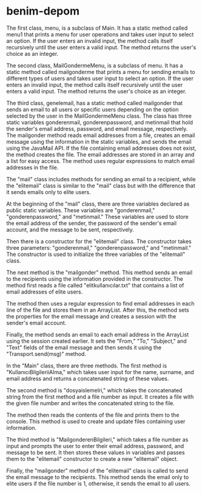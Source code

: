 # benim-depom

The first class, menu, is a subclass of Main. It has a static method called menu1 that prints a menu for user operations and takes user input to select an option. If the user enters an invalid input, the method calls itself recursively until the user enters a valid input. The method returns the user's choice as an integer.

The second class, MailGondermeMenu, is a subclass of menu. It has a static method called mailgonderme that prints a menu for sending emails to different types of users and takes user input to select an option. If the user enters an invalid input, the method calls itself recursively until the user enters a valid input. The method returns the user's choice as an integer.

The third class, genelemail, has a static method called mailgonder that sends an email to all users or specific users depending on the option selected by the user in the MailGondermeMenu class. The class has three static variables gonderenmail, gonderenpassword, and metinmail that hold the sender's email address, password, and email message, respectively. The mailgonder method reads email addresses from a file, creates an email message using the information in the static variables, and sends the email using the JavaMail API. If the file containing email addresses does not exist, the method creates the file. The email addresses are stored in an array and a list for easy access. The method uses regular expressions to match email addresses in the file.

The "mail" class includes methods for sending an email to a recipient, while the "elitemail" class is similar to the "mail" class but with the difference that it sends emails only to elite users.

At the beginning of the "mail" class, there are three variables declared as public static variables. These variables are "gonderenmail," "gonderenpassword," and "metinmail." These variables are used to store the email address of the sender, the password of the sender's email account, and the message to be sent, respectively.

Then there is a constructor for the "elitemail" class. The constructor takes three parameters: "gonderenmail," "gonderenpassword," and "metinmail." The constructor is used to initialize the three variables of the "elitemail" class.

The next method is the "mailgonder" method. This method sends an email to the recipients using the information provided in the constructor. The method first reads a file called "elitkullanıcılar.txt" that contains a list of email addresses of elite users.

The method then uses a regular expression to find email addresses in each line of the file and stores them in an ArrayList. After this, the method sets the properties for the email message and creates a session with the sender's email account.

Finally, the method sends an email to each email address in the ArrayList using the session created earlier. It sets the "From," "To," "Subject," and "Text" fields of the email message and then sends it using the "Transport.send(msg)" method.

In the "Main" class, there are three methods. The first method is "KullanıcıBilgileriiAlma," which takes user input for the name, surname, and email address and returns a concatenated string of these values.

The second method is "dosyaislemelri," which takes the concatenated string from the first method and a file number as input. It creates a file with the given file number and writes the concatenated string to the file.

The method then reads the contents of the file and prints them to the console. This method is used to create and update files containing user information.

The third method is "MailgonderenBilgileri," which takes a file number as input and prompts the user to enter their email address, password, and message to be sent. It then stores these values in variables and passes them to the "elitemail" constructor to create a new "elitemail" object.

Finally, the "mailgonder" method of the "elitemail" class is called to send the email message to the recipients. This method sends the email only to elite users if the file number is 1, otherwise, it sends the email to all users.
